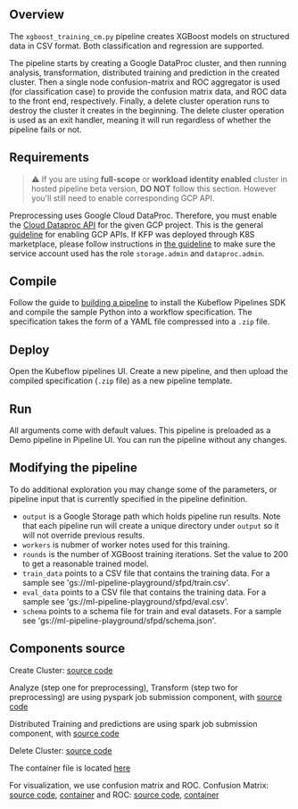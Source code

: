 ## Overview

The `xgboost_training_cm.py` pipeline creates XGBoost models on structured data in CSV format. Both classification and regression are supported.

The pipeline starts by creating a Google DataProc cluster, and then running analysis, transformation, distributed training and 
prediction in the created cluster. 
Then a single node confusion-matrix and ROC aggregator is used (for classification case) to	
provide the confusion matrix data, and ROC data to the front end, respectively.
Finally, a delete cluster operation runs to destroy the cluster it creates
in the beginning. The delete cluster operation is used as an exit handler, meaning it will run regardless of whether the pipeline fails
or not.

## Requirements

> :warning: If you are using **full-scope** or **workload identity enabled** cluster in hosted pipeline beta version, **DO NOT** follow this section. However you'll still need to enable corresponding GCP API.

Preprocessing uses Google Cloud DataProc. Therefore, you must enable the 
[Cloud Dataproc API](https://pantheon.corp.google.com/apis/library/dataproc.googleapis.com?q=dataproc) for the given GCP project. This is the 
general [guideline](https://cloud.google.com/endpoints/docs/openapi/enable-api) for enabling GCP APIs.
If KFP was deployed through K8S marketplace, please follow instructions in [the guideline](https://github.com/kubeflow/pipelines/blob/master/manifests/gcp_marketplace/guide.md#gcp-service-account-credentials)
to make sure the service account used has the role `storage.admin` and `dataproc.admin`.

## Compile

Follow the guide to [building a pipeline](https://www.kubeflow.org/docs/guides/pipelines/build-pipeline/) to install the Kubeflow Pipelines SDK and compile the sample Python into a workflow specification. The specification takes the form of a YAML file compressed into a `.zip` file. 

## Deploy

Open the Kubeflow pipelines UI. Create a new pipeline, and then upload the compiled specification (`.zip` file) as a new pipeline template.

## Run

All arguments come with default values. This pipeline is preloaded as a Demo pipeline in Pipeline UI. You can run the pipeline without any changes.

## Modifying the pipeline
To do additional exploration you may change some of the parameters, or pipeline input that is currently specified in the pipeline definition.  
 
* `output` is a Google Storage path which holds pipeline run results.
Note that each pipeline run will create a unique directory under `output` so it will not override previous results.
* `workers` is nubmer of worker notes used for this training. 
* `rounds` is the number of XGBoost training iterations. Set the value to 200 to get a reasonable trained model.
* `train_data` points to a CSV file that contains the training data. For a sample see 'gs://ml-pipeline-playground/sfpd/train.csv'.
* `eval_data` points to a CSV file that contains the training data. For a sample see 'gs://ml-pipeline-playground/sfpd/eval.csv'.
* `schema` points to a schema file for train and eval datasets. For a sample see 'gs://ml-pipeline-playground/sfpd/schema.json'.

## Components source

Create Cluster:
  [source code](https://github.com/kubeflow/pipelines/blob/master/components/gcp/container/component_sdk/python/kfp_component/google/dataproc/_create_cluster.py) 

Analyze (step one for preprocessing), Transform (step two for preprocessing) are using pyspark job
submission component, with
  [source code](https://github.com/kubeflow/pipelines/blob/master/components/gcp/container/component_sdk/python/kfp_component/google/dataproc/_submit_pyspark_job.py) 

Distributed Training and predictions are using spark job submission component, with
  [source code](https://github.com/kubeflow/pipelines/blob/master/components/gcp/container/component_sdk/python/kfp_component/google/dataproc/_submit_spark_job.py) 

Delete Cluster:
  [source code](https://github.com/kubeflow/pipelines/blob/master/components/gcp/container/component_sdk/python/kfp_component/google/dataproc/_delete_cluster.py) 

The container file is located [here](https://github.com/kubeflow/pipelines/tree/master/components/gcp/container) 

For visualization, we use confusion matrix and ROC.
Confusion Matrix:	
  [source code](https://github.com/kubeflow/pipelines/tree/master/components/local/confusion_matrix/src),
  [container](https://github.com/kubeflow/pipelines/tree/master/components/local/confusion_matrix)
and ROC: 
  [source code](https://github.com/kubeflow/pipelines/tree/master/components/local/roc/src), 
  [container](https://github.com/kubeflow/pipelines/tree/master/components/local/roc)

